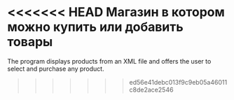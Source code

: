 <<<<<<< HEAD
Магазин в котором можно купить или добавить товары
=======
The program displays products from an XML file and offers the user to select and purchase any product.
>>>>>>> ed56e41debc013f9c9eb05a46011c8de2ace2546
